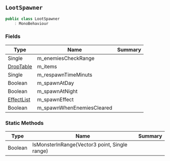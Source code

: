 ## `LootSpawner`

```csharp
public class LootSpawner
    : MonoBehaviour

```

### Fields

| Type | Name | Summary | 
| --- | --- | --- | 
| Single | m_enemiesCheckRange |  | 
| [DropTable](./DropTable.md) | m_items |  | 
| Single | m_respawnTimeMinuts |  | 
| Boolean | m_spawnAtDay |  | 
| Boolean | m_spawnAtNight |  | 
| [EffectList](./EffectList.md) | m_spawnEffect |  | 
| Boolean | m_spawnWhenEnemiesCleared |  | 


### Static Methods

| Type | Name | Summary | 
| --- | --- | --- | 
| Boolean | IsMonsterInRange(Vector3 point, Single range) |  | 


